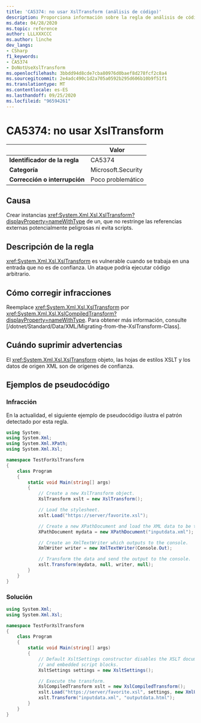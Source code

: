 ```yaml
---
title: 'CA5374: no usar XslTransform (análisis de código)'
description: Proporciona información sobre la regla de análisis de código CA5374, incluidas las causas, cómo corregir las infracciones y cuándo suprimirlas.
ms.date: 04/28/2020
ms.topic: reference
author: LLLXXXCCC
ms.author: linche
dev_langs:
- CSharp
f1_keywords:
- CA5374
- DoNotUseXslTransform
ms.openlocfilehash: 3bbdd94d8cde7cba80976d0baef8d278fcf2c8a4
ms.sourcegitcommit: 2e4adc490c1d2a705a0592b295d606b10b9f51f1
ms.translationtype: MT
ms.contentlocale: es-ES
ms.lasthandoff: 09/25/2020
ms.locfileid: "96594261"
---
```

# <a name="ca5374-do-not-use-xsltransform"></a>CA5374: no usar XslTransform

| | Valor |
|-|-|
| **Identificador de la regla** |CA5374|
| **Categoría** |Microsoft.Security|
| **Corrección o interrupción** |Poco problemático|

## <a name="cause"></a>Causa

Crear instancias <xref:System.Xml.Xsl.XslTransform?displayProperty=nameWithType> de un, que no restringe las referencias externas potencialmente peligrosas ni evita scripts.

## <a name="rule-description"></a>Descripción de la regla

<xref:System.Xml.Xsl.XslTransform> es vulnerable cuando se trabaja en una entrada que no es de confianza. Un ataque podría ejecutar código arbitrario.

## <a name="how-to-fix-violations"></a>Cómo corregir infracciones

Reemplace <xref:System.Xml.Xsl.XslTransform> por <xref:System.Xml.Xsl.XslCompiledTransform?displayProperty=nameWithType>. Para obtener más información, consulte [/dotnet/Standard/Data/XML/Migrating-from-the-XslTransform-Class].

## <a name="when-to-suppress-warnings"></a>Cuándo suprimir advertencias

El <xref:System.Xml.Xsl.XslTransform> objeto, las hojas de estilos XSLT y los datos de origen XML son de orígenes de confianza.

## <a name="pseudo-code-examples"></a>Ejemplos de pseudocódigo

### <a name="violation"></a>Infracción

En la actualidad, el siguiente ejemplo de pseudocódigo ilustra el patrón detectado por esta regla.

```csharp
using System;
using System.Xml;
using System.Xml.XPath;
using System.Xml.Xsl;

namespace TestForXslTransform
{
    class Program
    {
        static void Main(string[] args)
        {
            // Create a new XslTransform object.
            XslTransform xslt = new XslTransform();

            // Load the stylesheet.
            xslt.Load("https://server/favorite.xsl");

            // Create a new XPathDocument and load the XML data to be transformed.
            XPathDocument mydata = new XPathDocument("inputdata.xml");

            // Create an XmlTextWriter which outputs to the console.
            XmlWriter writer = new XmlTextWriter(Console.Out);

            // Transform the data and send the output to the console.
            xslt.Transform(mydata, null, writer, null);
        }
    }
}
```

### <a name="solution"></a>Solución

```csharp
using System.Xml;
using System.Xml.Xsl;

namespace TestForXslTransform
{
    class Program
    {
        static void Main(string[] args)
        {
            // Default XsltSettings constructor disables the XSLT document() function
            // and embedded script blocks.
            XsltSettings settings = new XsltSettings();

            // Execute the transform.
            XslCompiledTransform xslt = new XslCompiledTransform();
            xslt.Load("https://server/favorite.xsl", settings, new XmlUrlResolver());
            xslt.Transform("inputdata.xml", "outputdata.html");
        }
    }
}
```
